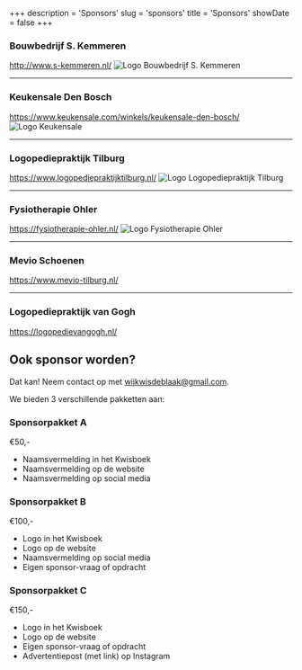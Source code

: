 +++
description = 'Sponsors'
slug = 'sponsors'
title = 'Sponsors'
showDate = false
+++

### Bouwbedrijf S. Kemmeren
http://www.s-kemmeren.nl/
![Logo Bouwbedrijf S. Kemmeren](/images/logo-bouwbedrijf-kemmeren.png)

---

### Keukensale Den Bosch
https://www.keukensale.com/winkels/keukensale-den-bosch/
![Logo Keukensale](/images/logo-keukensale.png)

---

### Logopediepraktijk Tilburg
https://www.logopediepraktijktilburg.nl/
![Logo Logopediepraktijk Tilburg](/images/logo-logopediepraktijk-tilburg.jpg)

---

### Fysiotherapie Ohler
https://fysiotherapie-ohler.nl/
![Logo Fysiotherapie Ohler](/images/logo-ohler.png)

---

### Mevio Schoenen
https://www.mevio-tilburg.nl/

---

### Logopediepraktijk van Gogh
https://logopedievangogh.nl/

## Ook sponsor worden?
Dat kan! Neem contact op met [wijkwisdeblaak@gmail.com](mailto:wijkwisdeblaak@gmail.com).

We bieden 3 verschillende pakketten aan:

### Sponsorpakket A
€50,-
* Naamsvermelding in het Kwisboek
* Naamsvermelding op de website
* Naamsvermelding op social media

### Sponsorpakket B
€100,-
* Logo in het Kwisboek 
* Logo op de website
* Naamsvermelding op social media
* Eigen sponsor-vraag of opdracht

### Sponsorpakket C
€150,-
* Logo in het Kwisboek
* Logo op de website
* Eigen sponsor-vraag of opdracht
* Advertentiepost (met link) op Instagram

